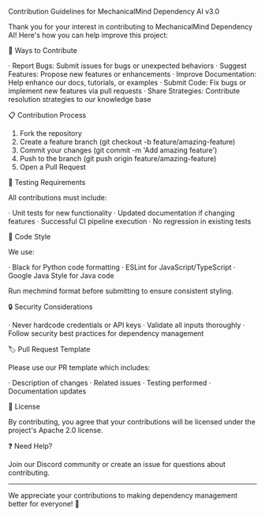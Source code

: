 Contribution Guidelines for MechanicalMind Dependency AI v3.0

Thank you for your interest in contributing to MechanicalMind Dependency AI! Here's how you can help improve this project:

🎯 Ways to Contribute

· Report Bugs: Submit issues for bugs or unexpected behaviors
· Suggest Features: Propose new features or enhancements
· Improve Documentation: Help enhance our docs, tutorials, or examples
· Submit Code: Fix bugs or implement new features via pull requests
· Share Strategies: Contribute resolution strategies to our knowledge base

📋 Contribution Process

1. Fork the repository
2. Create a feature branch (git checkout -b feature/amazing-feature)
3. Commit your changes (git commit -m 'Add amazing feature')
4. Push to the branch (git push origin feature/amazing-feature)
5. Open a Pull Request

🧪 Testing Requirements

All contributions must include:

· Unit tests for new functionality
· Updated documentation if changing features
· Successful CI pipeline execution
· No regression in existing tests

📝 Code Style

We use:

· Black for Python code formatting
· ESLint for JavaScript/TypeScript
· Google Java Style for Java code

Run mechmind format before submitting to ensure consistent styling.

🔒 Security Considerations

· Never hardcode credentials or API keys
· Validate all inputs thoroughly
· Follow security best practices for dependency management

🏷️ Pull Request Template

Please use our PR template which includes:

· Description of changes
· Related issues
· Testing performed
· Documentation updates

📄 License

By contributing, you agree that your contributions will be licensed under the project's Apache 2.0 license.

❓ Need Help?

Join our Discord community or create an issue for questions about contributing.

---

We appreciate your contributions to making dependency management better for everyone! 🚀
